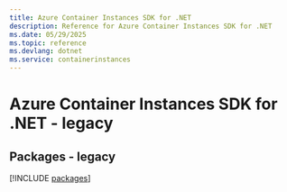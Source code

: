 ```yaml
---
title: Azure Container Instances SDK for .NET
description: Reference for Azure Container Instances SDK for .NET
ms.date: 05/29/2025
ms.topic: reference
ms.devlang: dotnet
ms.service: containerinstances
---
```

# Azure Container Instances SDK for .NET - legacy
## Packages - legacy
[!INCLUDE [packages](container-instances-index.md)]